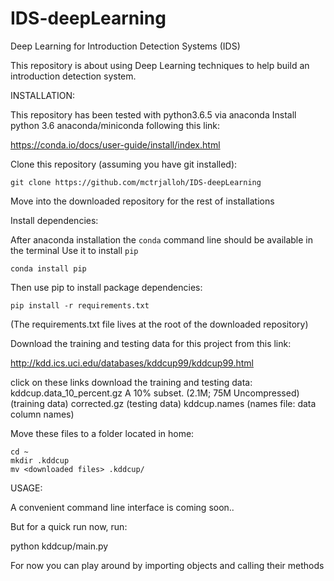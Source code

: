 # IDS-deepLearning

Deep Learning for Introduction Detection Systems (IDS)

This repository is about using Deep Learning techniques to help build an introduction detection system.

INSTALLATION:
  
This repository has been tested with python3.6.5 via anaconda
Install python 3.6 anaconda/miniconda following this link:

https://conda.io/docs/user-guide/install/index.html

Clone this repository (assuming you have git installed):

    git clone https://github.com/mctrjalloh/IDS-deepLearning

Move into the downloaded repository for the rest of installations

Install dependencies:

After anaconda installation the `conda` command line should be available in the terminal
Use it to install `pip`

    conda install pip

Then use pip to install package dependencies:

    pip install -r requirements.txt

(The requirements.txt file lives at the root of the downloaded repository)

Download the training and testing data for this project from this link:

http://kdd.ics.uci.edu/databases/kddcup99/kddcup99.html

click on these links download the training and testing data:
kddcup.data_10_percent.gz A 10% subset. (2.1M; 75M Uncompressed) (training data)
corrected.gz (testing data)
kddcup.names (names file: data column names)
  
Move these files to a folder located in home:
  
    cd ~
    mkdir .kddcup
    mv <downloaded files> .kddcup/
   
  
  
USAGE:
  
 A convenient command line interface is coming soon..

But for a quick run now, run:
  
 python kddcup/main.py

For now you can play around by importing objects and calling their methods
